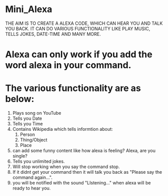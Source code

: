 # Mini_Alexa
THE AIM IS TO CREATE A ALEXA CODE, WHICH CAN HEAR YOU AND TALK YOU BACK. IT CAN DO VARIOUS FUNCTIONALITY LIKE PLAY MUSIC, TELLS JOKES, DATE-TIME AND MANY MORE.

# Alexa can only work if you add the word alexa in your command.

# The various functionality are as below:
1) Plays song on YouTube
2) Tells you Date
3) Tells you Time
4) Contains Wikipedia which tells informtion about:
   1) Person
   2) Thing/Object
   3) Place
5) can add some funny content like how alexa is feeling? Alexa, are you single?
6) Tells you unlimited jokes.
7) Will stop working when you say the command stop.
8) If it didnt get your command then it will talk you back as "Please say the command again...".
9) you will be notified with the sound "LIstening..." when alexa will be ready to hear you.
